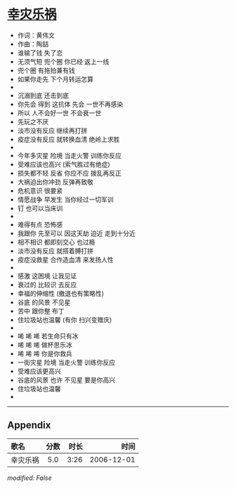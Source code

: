 # [幸灾乐祸](https://music.163.com/song?id=65614)

* 作词：黄伟文
* 作曲：陶喆
* 谁输了钱 失了恋
* 无须气短 兜个圈 你已经 返上一线
* 兜个圈 有拖拍兼有钱
* 如果你走先 下个月转运怎算
* 
* 沉溺到底 还击到底
* 你先会 得到 这抗体 先会 一世不再感染
* 所以 人不会好一世 不会衰一世
* 先玩之不厌
* 淡市没有反应 继续再打拼
* 疫症没有反应 就转换血清 绝岭上求胜
* 
* 今年多灾星 险境 当走火警 训练你反应
* 受难应该也高兴  (索气胜过有绝症)
* 损失都不轻 反省 你应不应 拨乱再反正
* 大祸迫出你冲劲 反弹再致敬
* 危机意识 很要紧
* 情愿战争 早发生 当你经过一切军训
* 钉 也可以当床训
* 
* 难得有点 恐怖感
* 我跟你 先至可以 因这天劫 迫近 走到十分近
* 相不相识 都即刻交心 也过瘾
* 淡市没有反应 就搭着膊打拼
* 疫症没救星 合作造血清 来发扬人性
* 
* 感激 这困境 让我见证
* 衰过的 比较识 去反应
* 幸福的伸缩性  (撤退也有策略性)
* 谷底 的风景 不见星
* 苦中 跟你整 布丁
* 住垃圾站也温馨  (有你 扫兴变赠庆)
* 
* 唏 唏 唏  若生命只有冰
* 唏 唏 唏  做杯思乐冰
* 唏 唏 唏  你是你救兵
* 一街灾星 险境 当走火警 训练你反应
* 受难应该更高兴
* 谷底的风景 也许 不见星 要是你高兴
* 住垃圾站也温馨
* 


---

## Appendix

|歌名|分数|时长|时间|
|:---|:---:|---:|---:|
|幸灾乐祸|5.0|3:26|2006-12-01

*modified: False*